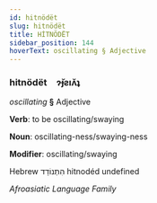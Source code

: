 ```yaml
---
id: hitnödët
slug: hitnödët
title: HİTNÖDËT
sidebar_position: 144
hoverText: oscillating § Adjective
---
```


### hitnödët&emsp;<span kind="abugida">ɂ̆ɟƨıʌ̆ʇ</span>

*oscillating* **§** Adjective

**Verb**: to be oscillating/swaying

**Noun**: oscillating-ness/swaying-ness

**Modifier**: oscillating/swaying

Hebrew הִתְנוֹדֵד⁩ hitnodéd undefined

*Afroasiatic Language Family*